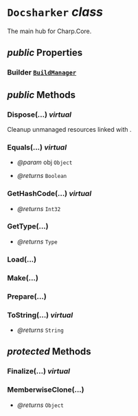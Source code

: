 # <code><span title="The main hub for Charp.Core.">Docsharker</span></code> *class*

The main hub for Charp.Core.

## *public* Properties

### Builder <code><a href="BuildManager.md">BuildManager</a></code>





## *public* Methods

### Dispose(...) *virtual*

Cleanup unmanaged resources linked with <see cref="P:DotDocs.Core.Docsharker.Builder" />.



### Equals(...) *virtual*



- *@param* obj <code><span title="The main hub for Charp.Core.">Object</span></code>

- *@returns* <code><span title="The main hub for Charp.Core.">Boolean</span></code>

### GetHashCode(...) *virtual*



- *@returns* <code><span title="The main hub for Charp.Core.">Int32</span></code>

### GetType(...)



- *@returns* <code><span title="The main hub for Charp.Core.">Type</span></code>

### Load(...)





### Make(...)





### Prepare(...)





### ToString(...) *virtual*



- *@returns* <code><span title="The main hub for Charp.Core.">String</span></code>

## *protected* Methods

### Finalize(...) *virtual*





### MemberwiseClone(...)



- *@returns* <code><span title="The main hub for Charp.Core.">Object</span></code>